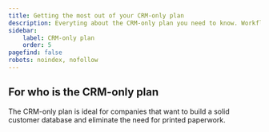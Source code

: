 ```yaml
---
title: Getting the most out of your CRM-only plan
description: Everyting about the CRM-only plan you need to know. Workflow, tips n tricks.
sidebar:
    label: CRM-only plan
    order: 5
pagefind: false
robots: noindex, nofollow
---
```


## For who is the CRM-only plan

The CRM-only plan is ideal for companies that want to build a solid customer database and eliminate the need for printed paperwork.

